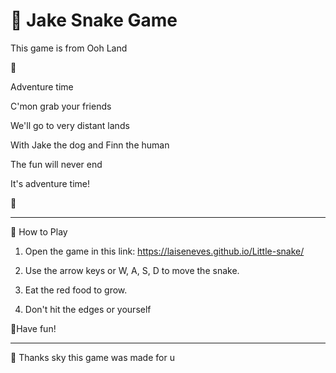 # 🦮 Jake Snake Game
This game is from Ooh Land 


🎵

Adventure time

C'mon grab your friends

We'll go to very distant lands

With Jake the dog and Finn the human

The fun will never end

It's adventure time!

🎵

_______________________________________________________________________________________________________________________________________________________________________________________
🐝 How to Play

1. Open the game in this link: https://laiseneves.github.io/Little-snake/ 
  
2. Use the arrow keys or W, A, S, D to move the snake.

3. Eat the red food to grow.

4. Don't hit the edges or yourself


🍭Have fun! 
__________________________________________________________________________________________________________________________________________________________________________________________

👑 Thanks sky this game was made for u 





